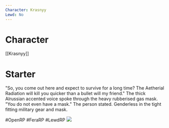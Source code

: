 ```yaml
---
Character: Krasnyy
Lewd: No
---
```

# Character
[[Krasnyy]]

# Starter
"So, you come out here and expect to survive for a long time? The Aetherial Radiation will kill you quicker than a bullet will my friend." The thick Alrussian accented voice spoke through the heavy rubberised gas mask. "You do not even have a mask." The person stated. Genderless in the tight fitting military gear and mask.

  

#OpenRP #FeraRP #LewdRP 
![](Pasted%20image%2020220605204939.png)
